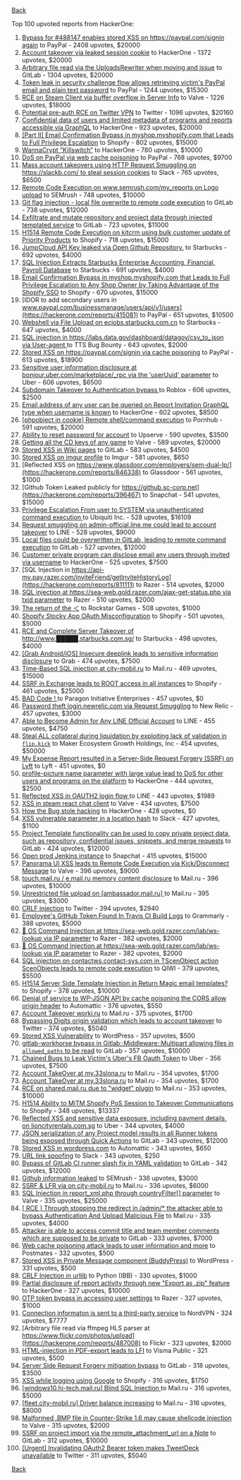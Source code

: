 [Back](../README.md)

Top 100 upvoted reports from HackerOne:

1. [Bypass for #488147 enables stored XSS on https://paypal.com/signin again](https://hackerone.com/reports/510152) to PayPal - 2408 upvotes, $20000
2. [Account takeover via leaked session cookie](https://hackerone.com/reports/745324) to HackerOne - 1372 upvotes, $20000
3. [Arbitrary file read via the UploadsRewriter when moving and issue](https://hackerone.com/reports/827052) to GitLab - 1304 upvotes, $20000
4. [Token leak in security challenge flow allows retrieving victim's PayPal email and plain text password](https://hackerone.com/reports/739737) to PayPal - 1244 upvotes, $15300
5. [RCE on Steam Client via buffer overflow in Server Info](https://hackerone.com/reports/470520) to Valve - 1226 upvotes, $18000
6. [Potential pre-auth RCE on Twitter VPN](https://hackerone.com/reports/591295) to Twitter - 1096 upvotes, $20160
7. [Confidential data of users and limited metadata of programs and reports accessible via GraphQL](https://hackerone.com/reports/489146) to HackerOne - 923 upvotes, $20000
8. [[Part II] Email Confirmation Bypass in myshop.myshopify.com that Leads to Full Privilege Escalation](https://hackerone.com/reports/796808) to Shopify - 802 upvotes, $15000
9. [WannaCrypt “Killswitch”](https://hackerone.com/reports/228648) to HackerOne - 780 upvotes, $10000
10. [DoS on PayPal via web cache poisoning](https://hackerone.com/reports/622122) to PayPal - 768 upvotes, $9700
11. [Mass account takeovers using HTTP Request Smuggling on https://slackb.com/ to steal session cookies](https://hackerone.com/reports/737140) to Slack - 765 upvotes, $6500
12. [Remote Code Execution on www.semrush.com/my_reports on Logo upload](https://hackerone.com/reports/403417) to SEMrush - 748 upvotes, $10000
13. [Git flag injection - local file overwrite to remote code execution](https://hackerone.com/reports/658013) to GitLab - 738 upvotes, $12000
14. [Exfiltrate and mutate repository and project data through injected templated service](https://hackerone.com/reports/446585) to GitLab - 723 upvotes, $11000
15. [H1514 Remote Code Execution on kitcrm using bulk customer update of Priority Products](https://hackerone.com/reports/422944) to Shopify - 718 upvotes, $15000
16. [JumpCloud API Key leaked via Open Github Repository.](https://hackerone.com/reports/716292) to Starbucks - 692 upvotes, $4000
17. [SQL Injection Extracts Starbucks Enterprise Accounting, Financial, Payroll Database](https://hackerone.com/reports/531051) to Starbucks - 691 upvotes, $4000
18. [Email Confirmation Bypass in myshop.myshopify.com that Leads to Full Privilege Escalation to Any Shop Owner by Taking Advantage of the Shopify SSO](https://hackerone.com/reports/791775) to Shopify - 670 upvotes, $15000
19. [IDOR to add secondary users in www.paypal.com/businessmanage/users/api/v1/users](https://hackerone.com/reports/415081) to PayPal - 651 upvotes, $10500
20. [Webshell via File Upload on ecjobs.starbucks.com.cn](https://hackerone.com/reports/506646) to Starbucks - 647 upvotes, $4000
21. [SQL injection in https://labs.data.gov/dashboard/datagov/csv_to_json via User-agent ](https://hackerone.com/reports/297478) to TTS Bug Bounty - 643 upvotes, $2000
22. [Stored XSS on https://paypal.com/signin via cache poisoning](https://hackerone.com/reports/488147) to PayPal - 613 upvotes, $18900
23. [Sensitive user information disclosure at bonjour.uber.com/marketplace/_rpc via the 'userUuid' parameter](https://hackerone.com/reports/542340) to Uber - 606 upvotes, $6500
24. [Subdomain Takeover to Authentication bypass ](https://hackerone.com/reports/335330) to Roblox - 606 upvotes, $2500
25. [Email address of any user can be queried on Report Invitation GraphQL type when username is known](https://hackerone.com/reports/792927) to HackerOne - 602 upvotes, $8500
26. [[phpobject in cookie] Remote shell/command execution](https://hackerone.com/reports/141956) to Pornhub - 591 upvotes, $20000
27. [Ability to reset password for account](https://hackerone.com/reports/322985) to Upserve  - 590 upvotes, $3500
28. [Getting all the CD keys of any game](https://hackerone.com/reports/391217) to Valve - 589 upvotes, $20000
29. [Stored XSS in Wiki pages](https://hackerone.com/reports/526325) to GitLab - 583 upvotes, $4500
30. [Stored XSS on imgur profile](https://hackerone.com/reports/484434) to Imgur - 581 upvotes, $650
31. [Reflected XSS on https://www.glassdoor.com/employers/sem-dual-lp/](https://hackerone.com/reports/846338) to Glassdoor - 561 upvotes, $1000
32. [Github Token Leaked publicly for https://github.sc-corp.net](https://hackerone.com/reports/396467) to Snapchat - 541 upvotes, $15000
33. [Privilege Escalation From user to SYSTEM via unauthenticated command execution ](https://hackerone.com/reports/544928) to Ubiquiti Inc. - 528 upvotes, $16109
34. [Request smuggling on admin-official.line.me could lead to account takeover](https://hackerone.com/reports/740037) to LINE - 528 upvotes, $9000
35. [Local files could be overwritten in GitLab, leading to remote command execution](https://hackerone.com/reports/587854) to GitLab - 527 upvotes, $12000
36. [Customer private program can disclose email any users through invited via username](https://hackerone.com/reports/807448) to HackerOne - 525 upvotes, $7500
37. [SQL Injection in https://api-my.pay.razer.com/inviteFriend/getInviteHistoryLog](https://hackerone.com/reports/811111) to Razer - 514 upvotes, $2000
38. [SQL injection at https://sea-web.gold.razer.com/ajax-get-status.php via txid parameter](https://hackerone.com/reports/819738) to Razer - 510 upvotes, $2000
39. [The return of the ＜](https://hackerone.com/reports/639684) to Rockstar Games - 508 upvotes, $1000
40. [Shopify Stocky App OAuth Misconfiguration](https://hackerone.com/reports/740989) to Shopify - 501 upvotes, $5000
41. [RCE and Complete Server Takeover of http://www.█████.starbucks.com.sg/](https://hackerone.com/reports/502758) to Starbucks - 498 upvotes, $4000
42. [[Grab Android/iOS] Insecure deeplink leads to sensitive information disclosure](https://hackerone.com/reports/401793) to Grab - 474 upvotes, $7500
43. [Time-Based SQL injection at city-mobil.ru](https://hackerone.com/reports/868436) to Mail.ru - 469 upvotes, $15000
44. [SSRF in Exchange leads to ROOT access in all instances](https://hackerone.com/reports/341876) to Shopify - 461 upvotes, $25000
45. [BAD Code ! ](https://hackerone.com/reports/180074) to Paragon Initiative Enterprises - 457 upvotes, $0
46. [Password theft login.newrelic.com via Request Smuggling](https://hackerone.com/reports/498052) to New Relic - 457 upvotes, $3000
47. [Able to Become Admin for Any LINE Official Account](https://hackerone.com/reports/698579) to LINE - 455 upvotes, $4750
48. [Steal ALL collateral during liquidation by exploiting lack of validation in `flip.kick`](https://hackerone.com/reports/684092) to Maker Ecosystem Growth Holdings, Inc - 454 upvotes, $50000
49. [My Expense Report resulted in a Server-Side Request Forgery (SSRF) on Lyft](https://hackerone.com/reports/885975) to Lyft - 451 upvotes, $0
50. [profile-picture name parameter with large value lead to DoS for other users and programs on the platform](https://hackerone.com/reports/764434) to HackerOne - 444 upvotes, $2500
51. [Reflected XSS in OAUTH2 login flow ](https://hackerone.com/reports/697099) to LINE - 443 upvotes, $1989
52. [XSS in steam react chat client](https://hackerone.com/reports/409850) to Valve - 434 upvotes, $7500
53. [How the Bug stole hacking](https://hackerone.com/reports/762510) to HackerOne - 428 upvotes, $0
54. [XSS vulnerable parameter in a location hash](https://hackerone.com/reports/146336) to Slack - 427 upvotes, $1100
55. [Project Template functionality can be used to copy private project data, such as repository, confidential issues, snippets, and merge requests](https://hackerone.com/reports/689314) to GitLab - 424 upvotes, $12000
56. [Open prod Jenkins instance](https://hackerone.com/reports/231460) to Snapchat - 415 upvotes, $15000
57. [Panorama UI XSS leads to Remote Code Execution via Kick/Disconnect Message](https://hackerone.com/reports/631956) to Valve - 396 upvotes, $9000
58. [touch.mail.ru / e.mail.ru memory content disclosure](https://hackerone.com/reports/513236) to Mail.ru - 396 upvotes, $10000
59. [Unrestricted file upload on [ambassador.mail.ru] ](https://hackerone.com/reports/854032) to Mail.ru - 395 upvotes, $3000
60. [CRLF injection](https://hackerone.com/reports/446271) to Twitter - 394 upvotes, $2940
61. [Employee's GitHub Token Found In Travis CI Build Logs](https://hackerone.com/reports/496937) to Grammarly - 388 upvotes, $5000
62. [🐞 OS Command Injection at https://sea-web.gold.razer.com/lab/ws-lookup via IP parameter](https://hackerone.com/reports/821962) to Razer - 382 upvotes, $2000
63. [🐞 OS Command Injection at https://sea-web.gold.razer.com/lab/ws-lookup via IP parameter](https://hackerone.com/reports/821962) to Razer - 382 upvotes, $2000
64. [SQL injection on contactws.contact-sys.com in TScenObject action ScenObjects leads to remote code execution](https://hackerone.com/reports/816254) to QIWI - 379 upvotes, $5500
65. [H1514 Server Side Template Injection in Return Magic email templates?](https://hackerone.com/reports/423541) to Shopify - 378 upvotes, $10000
66. [Denial of service to WP-JSON API by cache poisoning the CORS allow origin header](https://hackerone.com/reports/591302) to Automattic - 376 upvotes, $550
67. [Account Takeover worki.ru](https://hackerone.com/reports/744662) to Mail.ru - 375 upvotes, $1700
68. [Bypassing Digits origin validation which leads to account takeover](https://hackerone.com/reports/129873) to Twitter - 374 upvotes, $5040
69. [Stored XSS Vulnerability](https://hackerone.com/reports/643908) to WordPress - 357 upvotes, $500
70. [gitlab-workhorse bypass in Gitlab::Middleware::Multipart allowing files in `allowed_paths` to be read](https://hackerone.com/reports/850447) to GitLab - 357 upvotes, $10000
71. [Chained Bugs to Leak Victim's Uber's FB Oauth Token](https://hackerone.com/reports/202781) to Uber - 356 upvotes, $7500
72. [Account TakeOver at my.33slona.ru](https://hackerone.com/reports/773519) to Mail.ru - 354 upvotes, $1700
73. [Account TakeOver at my.33slona.ru](https://hackerone.com/reports/773519) to Mail.ru - 354 upvotes, $1700
74. [RCE on shared.mail.ru due to "widget" plugin](https://hackerone.com/reports/518637) to Mail.ru - 353 upvotes, $10000
75. [H1514 Ability to MiTM Shopify PoS Session to Takeover Communications](https://hackerone.com/reports/423467) to Shopify - 348 upvotes, $13337
76. [Reflected XSS and sensitive data exposure, including payment details, on lioncityrentals.com.sg](https://hackerone.com/reports/340431) to Uber - 344 upvotes, $4000
77. [JSON serialization of any Project model results in all Runner tokens being exposed through Quick Actions](https://hackerone.com/reports/509924) to GitLab - 343 upvotes, $12000
78. [Stored XSS in wordpress.com](https://hackerone.com/reports/733248) to Automattic - 343 upvotes, $650
79. [URL link spoofing](https://hackerone.com/reports/481472) to Slack - 343 upvotes, $250
80. [Bypass of GitLab CI runner slash fix in YAML validation](https://hackerone.com/reports/409395) to GitLab - 342 upvotes, $12000
81. [Github information leaked](https://hackerone.com/reports/676212) to SEMrush - 336 upvotes, $3000
82. [SSRF & LFR via on city-mobil.ru](https://hackerone.com/reports/748123) to Mail.ru - 336 upvotes, $6000
83. [SQL Injection in report_xml.php through countryFilter[] parameter](https://hackerone.com/reports/383127) to Valve - 335 upvotes, $25000
84. [[ RCE ] Through stopping the redirect in /admin/* the attacker able to bypass Authentication And Upload Malicious File](https://hackerone.com/reports/683957) to Mail.ru - 335 upvotes, $4000
85. [Attacker is able to access commit title and team member comments which are supposed to be private](https://hackerone.com/reports/502593) to GitLab - 333 upvotes, $7000
86. [Web cache poisoning attack leads to user information and more](https://hackerone.com/reports/492841) to Postmates - 332 upvotes, $500
87. [Stored XSS in Private Message component (BuddyPress)](https://hackerone.com/reports/487081) to WordPress - 331 upvotes, $500
88. [CRLF Injection in urllib](https://hackerone.com/reports/590020) to Python (IBB) - 330 upvotes, $1000
89. [Partial disclosure of report activity through new "Export as .zip" feature](https://hackerone.com/reports/182358) to HackerOne - 327 upvotes, $10000
90. [OTP token bypass in accessing user settings](https://hackerone.com/reports/699082) to Razer - 327 upvotes, $1000
91. [Connection informaton is sent to a third-party service](https://hackerone.com/reports/752402) to NordVPN - 324 upvotes, $7777
92. [Arbitrary file read via ffmpeg HLS parser at https://www.flickr.com/photos/upload](https://hackerone.com/reports/487008) to Flickr - 323 upvotes, $2000
93. [HTML-injection in PDF-export leads to LFI](https://hackerone.com/reports/809819) to Visma Public - 321 upvotes, $500
94. [Server Side Request Forgery mitigation bypass](https://hackerone.com/reports/632101) to GitLab - 318 upvotes, $3500
95. [XSS while logging using Google](https://hackerone.com/reports/691611) to Shopify - 316 upvotes, $1750
96. [[windows10.hi-tech.mail.ru]  Blind SQL Injection ](https://hackerone.com/reports/786044) to Mail.ru - 316 upvotes, $5000
97. [[fleet.city-mobil.ru] Driver balance increasing](https://hackerone.com/reports/751347) to Mail.ru - 316 upvotes, $8000
98. [Malformed .BMP file in Counter-Strike 1.6 may cause shellcode injection](https://hackerone.com/reports/397545) to Valve - 315 upvotes, $2000
99. [SSRF on project import via the remote_attachment_url on a Note](https://hackerone.com/reports/826361) to GitLab - 312 upvotes, $10000
100. [[Urgent] Invalidating OAuth2 Bearer token makes TweetDeck unavailable](https://hackerone.com/reports/210779) to Twitter - 311 upvotes, $5040


[Back](../README.md)